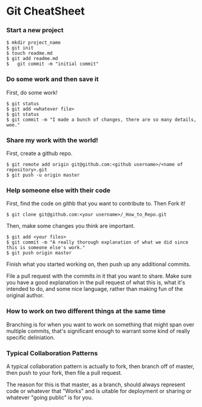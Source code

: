 # Git CheatSheet

### Start a new project

```shell
$ mkdir project_name
$ git init
$ touch readme.md
$ git add readme.md
$	git commit -m "initial commit"
```

### Do some work and then save it

First, do some work!

```shell
$ git status
$ git add <whatever file>
$ git status
$ git commit -m "I made a bunch of changes, there are so many details, wee."
```

### Share my work with the world!

First, create a github repo.

```shell
$ git remote add origin git@github.com:<github username>/<name of repository>.git
$ git push -u origin master
```

### Help someone else with their code

First, find the code on githb that you want to contribute to.
Then Fork it!

```shell
$ git clone git@github.com:<your username>/_How_to_Repo.git
```

Then, make some changes you think are important.

```shell
$ git add <your files>
$ git commit -m "A really thorough explanation of what we did since this is someone else's work."
$ git push origin master
```

Finish what you started working on, then push up any additional commits.

File a pull request with the commits in it that you want to share. Make sure you have a good explanation in the pull request of what this is, what it's intended to do, and some nice language, rather than making fun of the original author.

### How to work on two different things at the same time
Branching is for when you want to work on something that might span over multiple commits, that's significant enough to warrant some kind of really specific deliniation. 

### Typical Collaboration Patterns

A typical collaboration pattern is actually to fork, then branch off of master, then push to your fork, then file a pull request.

The reason for this is that master, as a branch, should always represent code or whatever that "Works" and is uitable for deployment or sharing or whatever "going public" is for you.

